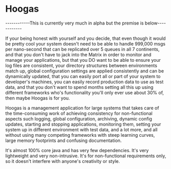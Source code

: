 # Hoogas

------------This is currently very much in alpha but the premise is below------------

If your being honest with yourself and you decide, that even though it would be pretty cool your system doesn't need to be able to handle 999,000 msgs per nano-second that can be replicated over 5 queues in all 7 continents, and that you don't have to jack into the Matrix in order to monitor and manage your applications, but that you DO want to be able to ensure your log files are consistent, your directory structures between environments match up, global configuration settings are applied consistently and can be dynamically updated, that you can easily port all or part of your system to developer's machines, you can easily record production data to use as test data, and that you don't want to spend months setting all this up using different frameworks who's functionality you'll only ever use about 30% of, then maybe Hoogas is for you.

Hoogas is a management application for large systems that takes care of the time-consuming work of achieving consistency for non-functional aspects such logging, global configuration, archiving, dynamic config updates, starting and stopping applications, monitoring them, setting your system up in different environment with test data, and a lot more, and all without using many competing frameworks with steep learning curves, large memory footprints and confusing documentation.

It's almost 100% core java and has very few dependencies.  It's very lightweight and very non-intrusive.  It's for non-functional requirements only, so it doesn't interfere with anyone's creativity or style.  
